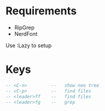 # Requirements
- RipGrep
- NerdFont

Use :Lazy to setup



# Keys
```lua
-- <C-n>         --   show neo tree
-- <C-p>         --   find files
-- <leader>ff    --   find files 
-- <leader>fg    --   grep
```
